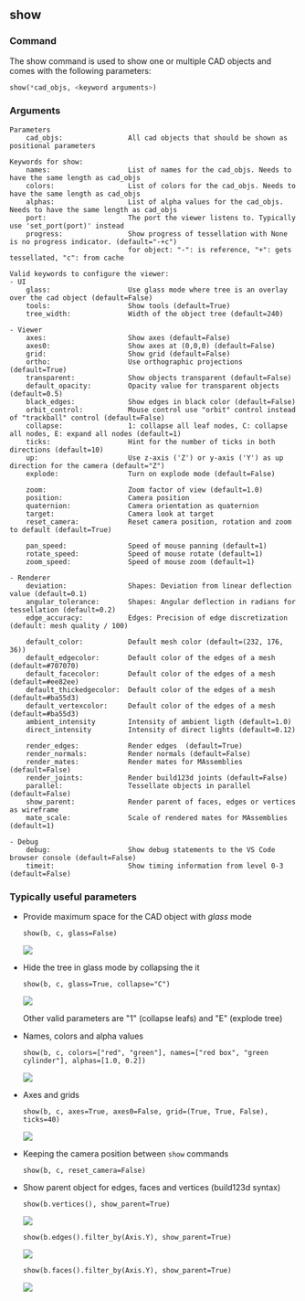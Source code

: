 ## show

### Command

The show command is used to show one or multiple CAD objects and comes with the following parameters:

```python
show(*cad_objs, <keyword arguments>)
```

### Arguments

```text
Parameters
    cad_objs:                All cad objects that should be shown as positional parameters

Keywords for show:
    names:                   List of names for the cad_objs. Needs to have the same length as cad_objs
    colors:                  List of colors for the cad_objs. Needs to have the same length as cad_objs
    alphas:                  List of alpha values for the cad_objs. Needs to have the same length as cad_objs
    port:                    The port the viewer listens to. Typically use 'set_port(port)' instead
    progress:                Show progress of tessellation with None is no progress indicator. (default="-+c")
                             for object: "-": is reference, "+": gets tessellated, "c": from cache

Valid keywords to configure the viewer:
- UI
    glass:                   Use glass mode where tree is an overlay over the cad object (default=False)
    tools:                   Show tools (default=True)
    tree_width:              Width of the object tree (default=240)

- Viewer
    axes:                    Show axes (default=False)
    axes0:                   Show axes at (0,0,0) (default=False)
    grid:                    Show grid (default=False)
    ortho:                   Use orthographic projections (default=True)
    transparent:             Show objects transparent (default=False)
    default_opacity:         Opacity value for transparent objects (default=0.5)
    black_edges:             Show edges in black color (default=False)
    orbit_control:           Mouse control use "orbit" control instead of "trackball" control (default=False)
    collapse:                1: collapse all leaf nodes, C: collapse all nodes, E: expand all nodes (default=1)
    ticks:                   Hint for the number of ticks in both directions (default=10)
    up:                      Use z-axis ('Z') or y-axis ('Y') as up direction for the camera (default="Z")
    explode:                 Turn on explode mode (default=False)

    zoom:                    Zoom factor of view (default=1.0)
    position:                Camera position
    quaternion:              Camera orientation as quaternion
    target:                  Camera look at target
    reset_camera:            Reset camera position, rotation and zoom to default (default=True)

    pan_speed:               Speed of mouse panning (default=1)
    rotate_speed:            Speed of mouse rotate (default=1)
    zoom_speed:              Speed of mouse zoom (default=1)

- Renderer
    deviation:               Shapes: Deviation from linear deflection value (default=0.1)
    angular_tolerance:       Shapes: Angular deflection in radians for tessellation (default=0.2)
    edge_accuracy:           Edges: Precision of edge discretization (default: mesh quality / 100)

    default_color:           Default mesh color (default=(232, 176, 36))
    default_edgecolor:       Default color of the edges of a mesh (default=#707070)
    default_facecolor:       Default color of the edges of a mesh (default=#ee82ee)
    default_thickedgecolor:  Default color of the edges of a mesh (default=#ba55d3)
    default_vertexcolor:     Default color of the edges of a mesh (default=#ba55d3)
    ambient_intensity        Intensity of ambient ligth (default=1.0)
    direct_intensity         Intensity of direct lights (default=0.12)

    render_edges:            Render edges  (default=True)
    render_normals:          Render normals (default=False)
    render_mates:            Render mates for MAssemblies (default=False)
    render_joints:           Render build123d joints (default=False)
    parallel:                Tessellate objects in parallel (default=False)
    show_parent:             Render parent of faces, edges or vertices as wireframe
    mate_scale:              Scale of rendered mates for MAssemblies (default=1)

- Debug
    debug:                   Show debug statements to the VS Code browser console (default=False)
    timeit:                  Show timing information from level 0-3 (default=False)
```

### Typically useful parameters

- Provide maximum space for the CAD object with *glass* mode

    `show(b, c, glass=False)` 

    ![](../screenshots/glass.png)

- Hide the tree in glass mode by collapsing the it

    `show(b, c, glass=True, collapse="C")`

    ![](../screenshots/glass-collapsed.png)
    
    Other valid parameters are "1" (collapse leafs) and "E" (explode tree)

- Names, colors and alpha values

    `show(b, c, colors=["red", "green"], names=["red box", "green cylinder"], alphas=[1.0, 0.2])`
    
    ![](../screenshots/named-objects.png)

- Axes and grids

    `show(b, c, axes=True, axes0=False, grid=(True, True, False), ticks=40)`

    ![](../screenshots/axes-and-grids.png)

- Keeping the camera position between `show` commands

    `show(b, c, reset_camera=False)`

- Show parent object for edges, faces and vertices (build123d syntax)

    `show(b.vertices(), show_parent=True)`
    
    ![](../screenshots/vertices-parent.png)

    `show(b.edges().filter_by(Axis.Y), show_parent=True)`

    ![](../screenshots/edges-parent.png)
    
    `show(b.faces().filter_by(Axis.Y), show_parent=True)`
    
    ![](../screenshots/faces-parent.png)

